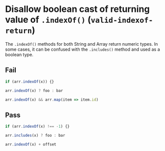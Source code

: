 # Disallow boolean cast of returning value of `.indexOf()` (`valid-indexof-return`)

The `.indexOf()` methods for both String and Array return numeric types. In some cases, it can be confused with the `.includes()` method and used as a boolean type.

## Fail

```js
if (arr.indexOf(x)) {}
```

```js
arr.indexOf(x) ? foo : bar
```

```js
arr.indexOf(x) && arr.map(item => item.id)
```

## Pass

```js
if (arr.indexOf(x) !== -1) {}
```

```js
arr.includes(x) ? foo : bar
```

```js
arr.indexOf(x) + offset
```
